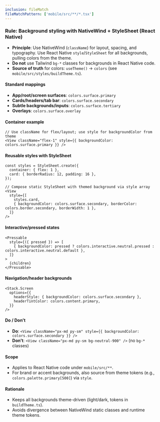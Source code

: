 ```yaml
---
inclusion: fileMatch
fileMatchPattern: ['mobile/src/**/*.tsx']
---
```

### Rule: Background styling with NativeWind + StyleSheet (React Native)

- **Principle**: Use NativeWind (`className`) for layout, spacing, and typography. Use React Native `style`/`StyleSheet` for all backgrounds, pulling colors from the theme.
- **Do not** use Tailwind `bg-*` classes for backgrounds in React Native code.
- **Source of truth** for colors: `useTheme()` → `colors` (see `mobile/src/styles/buildTheme.ts`).

#### Standard mappings
- **App/root/screen surfaces**: `colors.surface.primary`
- **Cards/headers/tab bar**: `colors.surface.secondary`
- **Subtle backgrounds/inputs**: `colors.surface.tertiary`
- **Overlays**: `colors.surface.overlay`

#### Container example
```tsx
// Use className for flex/layout; use style for backgroundColor from theme
<View className="flex-1" style={{ backgroundColor: colors.surface.primary }} />
```

#### Reusable styles with StyleSheet
```tsx
const styles = StyleSheet.create({
  container: { flex: 1 },
  card: { borderRadius: 12, padding: 16 },
});

// Compose static StyleSheet with themed background via style array
<View
  style={[
    styles.card,
    { backgroundColor: colors.surface.secondary, borderColor: colors.border.secondary, borderWidth: 1 },
  ]}
/>
```

#### Interactive/pressed states
```tsx
<Pressable
  style={({ pressed }) => [
    { backgroundColor: pressed ? colors.interactive.neutral.pressed : colors.interactive.neutral.default },
  ]}
>
  {children}
</Pressable>
```

#### Navigation/header backgrounds
```tsx
<Stack.Screen
  options={{
    headerStyle: { backgroundColor: colors.surface.secondary },
    headerTintColor: colors.content.primary,
  }}
/>
```

#### Do / Don’t
- **Do**: `<View className="px-md py-sm" style={{ backgroundColor: colors.surface.secondary }} />`
- **Don’t**: `<View className="px-md py-sm bg-neutral-900" />` (no `bg-*` classes)

#### Scope
- Applies to React Native code under `mobile/src/**`.
- For brand or accent backgrounds, also source from theme tokens (e.g., `colors.palette.primary[500]`) via `style`.

#### Rationale
- Keeps all backgrounds theme-driven (light/dark, tokens in `buildTheme.ts`).
- Avoids divergence between NativeWind static classes and runtime theme tokens.

